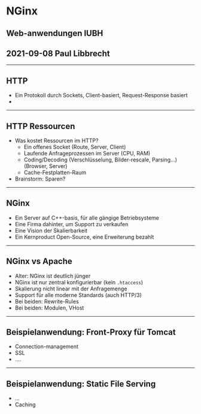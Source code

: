 # NGinx

## Web-anwendungen IUBH
## 2021-09-08 Paul Libbrecht

--- 

## HTTP

* Ein Protokoll durch Sockets, Client-basiert, Request-Response basiert
* 

--- 
## HTTP Ressourcen
* Was kostet Ressourcen im HTTP?
	* Ein offenes Socket (Route, Server, Client)
	* Laufende Anfrageprozessen im Server (CPU, RAM)
	* Coding/Decoding (Verschlüsselung, Bilder-rescale, Parsing...) (Browser, Server)
	* Cache-Festplatten-Raum
* Brainstorm: Sparen?

---

## NGinx
* Ein Server auf C++-basis, für alle gängige Betriebsysteme
* Eine Firma dahinter, um Support zu verkaufen
* Eine Vision der Skalierbarkeit
* Ein Kernproduct Open-Source, eine Erweiterung bezahlt

---
## NGinx vs Apache

* Alter: NGinx ist deutlich jünger
* NGinx ist nur zentral konfigurierbar (kein `.htaccess`)
* Skalierung nicht linear mit der Anfragemenge
* Support für alle moderne Standards (auch HTTP/3)
* Bei beiden: Rewrite-Rules
* Bei beiden: Modulen, VHost

---
## Beispielanwendung: Front-Proxy für Tomcat

* Connection-management
* SSL
* ....

---

## Beispielanwendung: Static File Serving

* ...
* Caching